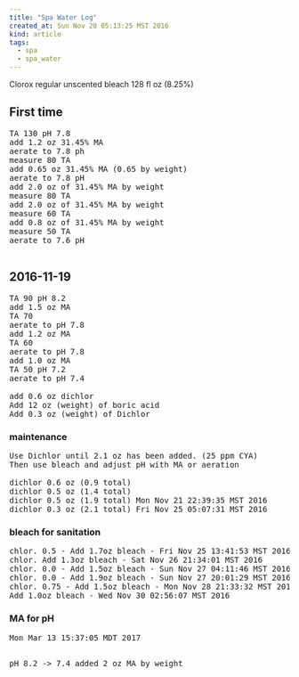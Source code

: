 ```yaml
---
title: "Spa Water Log"
created_at: Sun Nov 20 05:13:25 MST 2016
kind: article
tags:
  - spa
  - spa_water
---
```


Clorox regular unscented bleach 128 fl oz (8.25%)

## First time

<pre>
TA 130 pH 7.8
add 1.2 oz 31.45% MA
aerate to 7.8 ph
measure 80 TA
add 0.65 oz 31.45% MA (0.65 by weight)
aerate to 7.8 pH
add 2.0 oz of 31.45% MA by weight
measure 80 TA
add 2.0 oz of 31.45% MA by weight
measure 60 TA
add 0.8 oz of 31.45% MA by weight
measure 50 TA
aerate to 7.6 pH

</pre>

## 2016-11-19

<pre>
TA 90 pH 8.2
add 1.5 oz MA
TA 70
aerate to pH 7.8
add 1.2 oz MA
TA 60
aerate to pH 7.8
add 1.0 oz MA
TA 50 pH 7.2
aerate to pH 7.4

add 0.6 oz dichlor 
Add 12 oz (weight) of boric acid
Add 0.3 oz (weight) of Dichlor
</pre>

### maintenance

<pre>
Use Dichlor until 2.1 oz has been added. (25 ppm CYA)
Then use bleach and adjust pH with MA or aeration

dichlor 0.6 oz (0.9 total)
dichlor 0.5 oz (1.4 total)
dichlor 0.5 oz (1.9 total) Mon Nov 21 22:39:35 MST 2016
dichlor 0.3 oz (2.1 total) Fri Nov 25 05:07:31 MST 2016
</pre>

### bleach for sanitation

<pre>
chlor. 0.5 - Add 1.7oz bleach - Fri Nov 25 13:41:53 MST 2016
chlor. Add 1.3oz bleach - Sat Nov 26 21:34:01 MST 2016
chlor. 0.0 - Add 1.5oz bleach - Sun Nov 27 04:11:46 MST 2016
chlor. 0.0 - Add 1.9oz bleach - Sun Nov 27 20:01:29 MST 2016
chlor. 0.75 - Add 1.5oz bleach - Mon Nov 28 21:33:32 MST 2016
Add 1.0oz bleach - Wed Nov 30 02:56:07 MST 2016
</pre>

<h3>MA for pH</h3>
<pre>
Mon Mar 13 15:37:05 MDT 2017

pH 8.2 -> 7.4
added 2 oz MA by weight
</pre>

<!--
html boilerplate
<a href="" target="_blank"></a>
<a name=""></a>
<img src="" width="400px">
<ul>
  <li></li>
</ul>
<pre>
</pre>
<pre><code>
</code></pre>
<math xmlns='http://www.w3.org/1998/Math/MathML' display='block'>
</math>
-->
